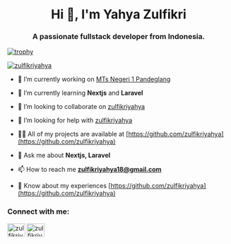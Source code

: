 <h1 align="center">Hi 👋, I'm Yahya Zulfikri</h1>
<h3 align="center">A passionate fullstack developer from Indonesia.</h3>

[![trophy](https://github-profile-trophy.vercel.app/?username=ryo-ma&theme=onedark)](https://github.com/ryo-ma/github-profile-trophy)
<p align="left"> <a href="https://github.com/ryo-ma/github-profile-trophy"><img src="https://github-profile-trophy.vercel.app/?username=zulfikriyahya" alt="zulfikriyahya" /></a> </p>

- 🔭 I’m currently working on [MTs Negeri 1 Pandeglang](https://mtsn1pandeglang.sch.id)

- 🌱 I’m currently learning **Nextjs** and **Laravel**

- 👯 I’m looking to collaborate on [zulfikriyahya](https://github.com/zulfikriyahya)

- 🤝 I’m looking for help with [zulfikriyahya](https://github.com/zulfikriyahya)

- 👨‍💻 All of my projects are available at [https://github.com/zulfikriyahya](https://github.com/zulfikriyahya)

- 💬 Ask me about **Nextjs, Laravel**

- 📫 How to reach me **zulfikriyahya18@gmail.com**

- 📄 Know about my experiences [https://github.com/zulfikriyahya](https://github.com/zulfikriyahya)

<h3 align="left">Connect with me:</h3>
<p align="left">
<a href="https://linkedin.com/in/zulfikriyahya" target="blank"><img align="center" src="https://raw.githubusercontent.com/rahuldkjain/github-profile-readme-generator/master/src/images/icons/Social/linked-in-alt.svg" alt="zulfikriyahya" height="30" width="40" /></a>
<a href="https://instagram.com/zulfikriyahya_" target="blank"><img align="center" src="https://raw.githubusercontent.com/rahuldkjain/github-profile-readme-generator/master/src/images/icons/Social/instagram.svg" alt="zulfikriyahya" height="30" width="40" /></a>
</p>
